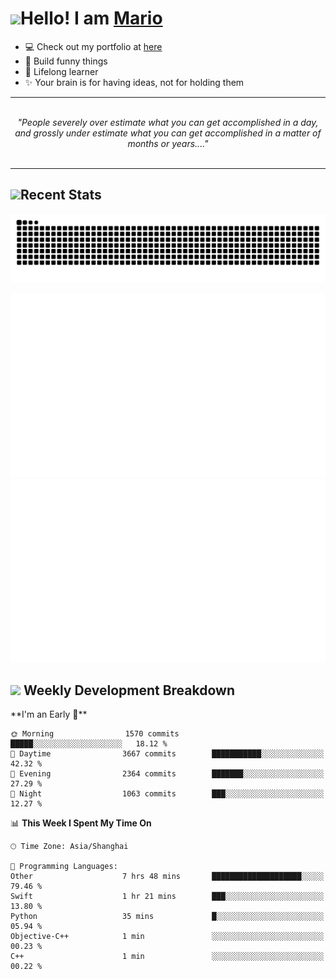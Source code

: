 <h1><a href = "#"><img src="https://media.giphy.com/media/VgCDAzcKvsR6OM0uWg/giphy.gif" width="50"></a><span>Hello! I am <a href="https://github.com/mario1in">Mario</a></span></h1>

- 💻 Check out my portfolio at [here](https://shixiong.name)
- 🔨 Build funny things
- 🚀 Lifelong learner
- ✨ Your brain is for having ideas, not for holding them

<hr/>
<br/>
<div align="center">
<i>"People severely over estimate what you can get accomplished in a day, and grossly under estimate what you can get accomplished in a matter of months or years...." </i>
</div>
<br/>
<hr/>

<h2 align="left">
  <a href="#"><img src="https://emojis.slackmojis.com/emojis/images/1643514389/3643/cool-doge.gif?1643514389" height="30"></a>Recent Stats
</h2>

<picture>
  <source
    media="(prefers-color-scheme: dark)"
    srcset="https://raw.githubusercontent.com/mario1in/mario1in/output/github-contribution-grid-snake-dark.svg"
  />
  <source
    media="(prefers-color-scheme: light)"
    srcset="https://raw.githubusercontent.com/mario1in/mario1in/output/github-contribution-grid-snake.svg"
  />
  <img
    alt="github contribution grid snake animation"
    src="https://raw.githubusercontent.com/mario1in/mario1in/output/github-contribution-grid-snake.svg"
  />
</picture>

![overview](https://raw.githubusercontent.com/mario1in/mario1in/stats-output/generated/overview.svg)
![languages](https://raw.githubusercontent.com/mario1in/mario1in/stats-output/generated/languages.svg)

<h2 align="left">
  <a href="#"><img src="https://emojis.slackmojis.com/emojis/images/1643514062/184/nyancat_big.gif?1643514062" height="30"></a> Weekly Development Breakdown
</h2>
<!--START_SECTION:waka-->
**I'm an Early 🐤** 

```text
🌞 Morning                1570 commits        █████░░░░░░░░░░░░░░░░░░░░   18.12 % 
🌆 Daytime                3667 commits        ███████████░░░░░░░░░░░░░░   42.32 % 
🌃 Evening                2364 commits        ███████░░░░░░░░░░░░░░░░░░   27.29 % 
🌙 Night                  1063 commits        ███░░░░░░░░░░░░░░░░░░░░░░   12.27 % 
```


📊 **This Week I Spent My Time On** 

```text
🕑︎ Time Zone: Asia/Shanghai

💬 Programming Languages: 
Other                    7 hrs 48 mins       ████████████████████░░░░░   79.46 % 
Swift                    1 hr 21 mins        ███░░░░░░░░░░░░░░░░░░░░░░   13.80 % 
Python                   35 mins             █░░░░░░░░░░░░░░░░░░░░░░░░   05.94 % 
Objective-C++            1 min               ░░░░░░░░░░░░░░░░░░░░░░░░░   00.23 % 
C++                      1 min               ░░░░░░░░░░░░░░░░░░░░░░░░░   00.22 % 
```


<!--END_SECTION:waka-->

